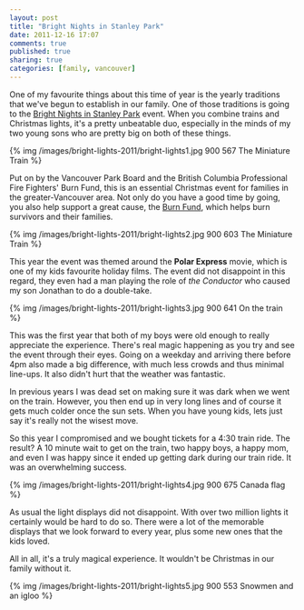 ```yaml
---
layout: post
title: "Bright Nights in Stanley Park"
date: 2011-12-16 17:07
comments: true
published: true
sharing: true
categories: [family, vancouver]
---
```


One of my favourite things about this time of year is the yearly traditions that 
we've begun to establish in our family. One of those traditions is going to
the [Bright Nights in Stanley Park](http://vancouver.ca/parks/events/brightnights/)
event. When you combine trains and Christmas lights, it's a pretty unbeatable duo, especially
in the minds of my two young sons who are pretty big on both of these things.

{% img /images/bright-lights-2011/bright-lights1.jpg 900 567 The Miniature Train %}

Put on by the Vancouver Park Board and the British Columbia Professional 
Fire Fighters' Burn Fund, this is an essential Christmas event for families 
in the greater-Vancouver area. Not only do you have a good time by going, you also help
support a great cause, the [Burn Fund](http://www.burnfund.org/), which helps burn survivors and their
families.

<!-- more -->

{% img /images/bright-lights-2011/bright-lights2.jpg 900 603 The Miniature Train %}

This year the event was themed around the **Polar Express** movie, which is
one of my kids favourite holiday films. The event did not disappoint in this regard,
they even had a man playing the role of *the Conductor* who caused my
son Jonathan to do a double-take.

{% img /images/bright-lights-2011/bright-lights3.jpg 900 641 On the train %}

This was the first year that both of my boys were old enough to really appreciate 
the experience. There's real magic happening as you try and see
the event through their eyes. Going on a weekday and arriving there before 4pm 
also made a big difference, with much less crowds and thus minimal line-ups. 
It also didn't hurt that the weather was fantastic.

In previous years I was dead set on making sure it was dark when we went on
the train. However, you then end up in very long lines and of course it gets
much colder once the sun sets. When you have young kids, lets just say it's 
really not the wisest move.

So this year I compromised and we bought tickets for a 4:30 train ride. The
result? A 10 minute wait to get on the train, two happy boys, a happy mom, and
even I was happy since it ended up getting dark during our train ride. It was
an overwhelming success.

{% img /images/bright-lights-2011/bright-lights4.jpg 900 675 Canada flag %}

As usual the light displays did not disappoint. With over two million lights it 
certainly would be hard to do so. There were a lot of the memorable displays that
we look forward to every year, plus some new ones that the kids loved.

All in all, it's a truly magical experience. It wouldn't be Christmas in our family
without it.

{% img /images/bright-lights-2011/bright-lights5.jpg 900 553 Snowmen and an igloo %}

